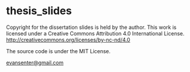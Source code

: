# thesis_slides

Copyright for the dissertation slides is held by the author. This work is licensed under a Creative Commons Attribution 4.0 International License. http://creativecommons.org/licenses/by-nc-nd/4.0

The source code is under the MIT License.

evansenter@gmail.com
